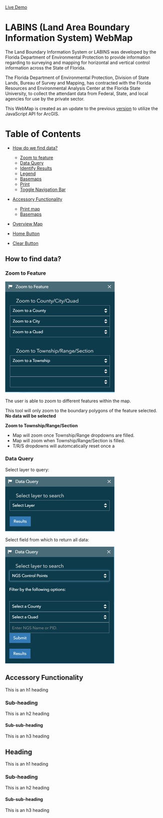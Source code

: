 [Live Demo](https://htmlpreview.github.io/?https://github.com/FREAC/LABINS/blob/master/index.html)


# LABINS (Land Area Boundary Information System) WebMap

The Land Boundary Information System or LABINS was developed by the Florida Department of Environmental Protection to provide information regarding to surveying and mapping for horizontal and vertical control information across the State of Florida. 

The Florida Department of Environmental Protection, Division of State Lands, Bureau of Survey and Mapping, has contracted with the Florida Resources and Environmental Analysis Center at the Florida State University, to collect the attendant data from Federal, State, and local agencies for use by the private sector.

This WebMap is created as an update to the previous [version](http://labins.org/map/index.html) to utilize the JavaScript API for ArcGIS.



# Table of Contents
- [How do we find data?](#how-to-find-data)
  - [Zoom to feature](#zoom-to-feature)
  - [Data Query](#data-query)
  - [Identify Results](#identify-results)
  - [Legend](#legend)
  - [Basemaps](#basemaps)
  - [Print](#print)
  - [Toggle Navigation Bar](#toggle-navigation-bar)

- [Accessory Functionality](#accessory-functionality)
  - [Print map ](#print-pdf)
  - [Basemaps](#sub-sub-heading)
- [Overview Map](#overview-map)
- [Home Button](#identify-results)
- [Clear Button](#clear-button)



<!-- toc -->

## How to find data?

### Zoom to Feature
![zoom_to_feature](docs/images/zoom-to-feature.JPG)

The user is able to zoom to different features within the map.

This tool will only zoom to the boundary polygons of the feature selected. **No data will be selected**

**Zoom to Township/Range/Section**  
  - Map will zoom once Township/Range dropdowns are filled.
  - Map will zoom when Township/Range/Section is filled.
  - T/R/S dropdowns will automcatically reset once a

### Data Query

Select layer to query:

![dataquery-selectlayer](docs/images/dataquery-selectlayer.jpg)

Select field from which to return all data:

![dataquery-selectattribute](docs/images/dataquery-selectattribute.jpg)

## Accessory Functionality

This is an h1 heading

### Sub-heading

This is an h2 heading

#### Sub-sub-heading

This is an h3 heading

## Heading

This is an h1 heading

### Sub-heading

This is an h2 heading

#### Sub-sub-heading

This is an h3 heading
